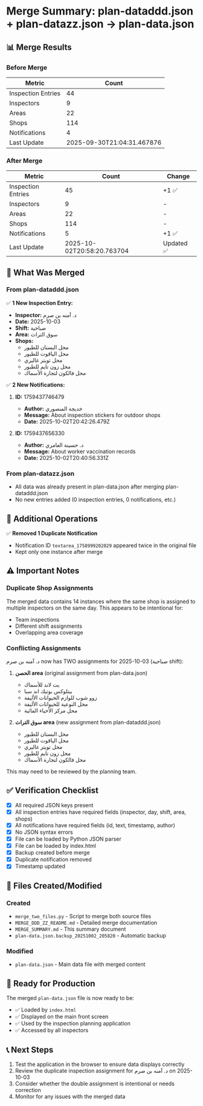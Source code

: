 # Merge Summary: plan-dataddd.json + plan-datazz.json → plan-data.json

## 📊 Merge Results

### Before Merge
| Metric | Count |
|--------|-------|
| Inspection Entries | 44 |
| Inspectors | 9 |
| Areas | 22 |
| Shops | 114 |
| Notifications | 4 |
| Last Update | 2025-09-30T21:04:31.467876 |

### After Merge
| Metric | Count | Change |
|--------|-------|--------|
| Inspection Entries | 45 | +1 ✅ |
| Inspectors | 9 | - |
| Areas | 22 | - |
| Shops | 114 | - |
| Notifications | 5 | +1 ✅ |
| Last Update | 2025-10-02T20:58:20.763704 | Updated ✅ |

## 📝 What Was Merged

### From plan-dataddd.json
✅ **1 New Inspection Entry:**
- **Inspector:** د. آمنه بن صرم
- **Date:** 2025-10-03
- **Shift:** صباحية
- **Area:** سوق التراث
- **Shops:** 
  - محل البستان للطيور
  - محل الياقوت للطيور
  - محل تويتر غاليري
  - محل زون تايم للطيور
  - محل فالكون لتجارة الأسماك

✅ **2 New Notifications:**
1. **ID:** 1759437746479
   - **Author:** خديجة المنصوري
   - **Message:** About inspection stickers for outdoor shops
   - **Date:** 2025-10-02T20:42:26.479Z

2. **ID:** 1759437656330
   - **Author:** د. حسينة العامري
   - **Message:** About worker vaccination records
   - **Date:** 2025-10-02T20:40:56.331Z

### From plan-datazz.json
- All data was already present in plan-data.json after merging plan-dataddd.json
- No new entries added (0 inspection entries, 0 notifications, etc.)

## 🔧 Additional Operations
✅ **Removed 1 Duplicate Notification**
- Notification ID `textarea_1758999202029` appeared twice in the original file
- Kept only one instance after merge

## ⚠️ Important Notes

### Duplicate Shop Assignments
The merged data contains 14 instances where the same shop is assigned to multiple inspectors on the same day. This appears to be intentional for:
- Team inspections
- Different shift assignments
- Overlapping area coverage

### Conflicting Assignments
د. آمنه بن صرم now has TWO assignments for 2025-10-03 (صباحية shift):
1. **الحصن area** (original assignment from plan-data.json)
   - بت لاند للأسماك
   - بيتلوكس بوتيك اند سبا
   - زوو شوب للوازم الحيوانات الأليفة
   - محل النوعية للحيوانات الأليفة
   - محل مركز الأحياء المائية

2. **سوق التراث area** (new assignment from plan-dataddd.json)
   - محل البستان للطيور
   - محل الياقوت للطيور
   - محل تويتر غاليري
   - محل زون تايم للطيور
   - محل فالكون لتجارة الأسماك

This may need to be reviewed by the planning team.

## ✅ Verification Checklist

- [x] All required JSON keys present
- [x] All inspection entries have required fields (inspector, day, shift, area, shops)
- [x] All notifications have required fields (id, text, timestamp, author)
- [x] No JSON syntax errors
- [x] File can be loaded by Python JSON parser
- [x] File can be loaded by index.html
- [x] Backup created before merge
- [x] Duplicate notification removed
- [x] Timestamp updated

## 📂 Files Created/Modified

### Created
- `merge_two_files.py` - Script to merge both source files
- `MERGE_DDD_ZZ_README.md` - Detailed merge documentation
- `MERGE_SUMMARY.md` - This summary document
- `plan-data.json.backup_20251002_205820` - Automatic backup

### Modified
- `plan-data.json` - Main data file with merged content

## 🚀 Ready for Production

The merged `plan-data.json` file is now ready to be:
- ✅ Loaded by `index.html`
- ✅ Displayed on the main front screen
- ✅ Used by the inspection planning application
- ✅ Accessed by all inspectors

## 📞 Next Steps

1. Test the application in the browser to ensure data displays correctly
2. Review the duplicate inspection assignment for د. آمنه بن صرم on 2025-10-03
3. Consider whether the double assignment is intentional or needs correction
4. Monitor for any issues with the merged data
